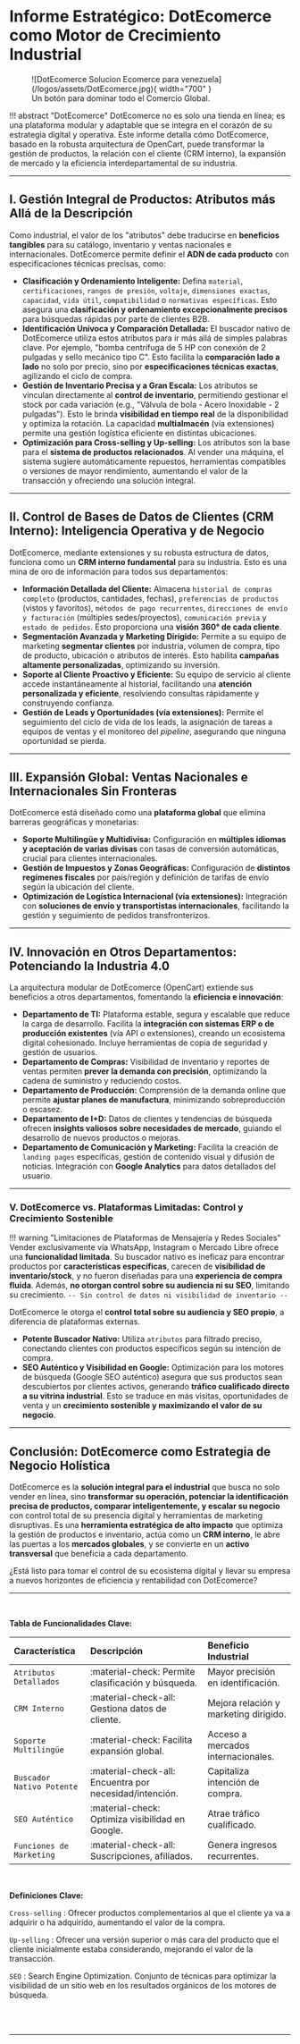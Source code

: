 # Informe Estratégico: DotEcomerce como Motor de Crecimiento Industrial

<figure markdown="span">
  ![DotEcomerce Solucion Ecomerce para venezuela](/logos/assets/DotEcomerce.jpg){ width="700" }
  <figcaption>Un botón para dominar todo el Comercio Global.</figcaption>
</figure>

!!! abstract "DotEcomerce"
    DotEcomerce no es solo una tienda en línea; es una plataforma modular y adaptable que se integra en el corazón de su estrategia digital y operativa. Este informe detalla cómo DotEcomerce, basado en la robusta arquitectura de OpenCart, puede transformar la gestión de productos, la relación con el cliente (CRM interno), la expansión de mercado y la eficiencia interdepartamental de su industria.

---

## I. Gestión Integral de Productos: Atributos más Allá de la Descripción

Como industrial, el valor de los "atributos" debe traducirse en **beneficios tangibles** para su catálogo, inventario y ventas nacionales e internacionales. DotEcomerce permite definir el **ADN de cada producto** con especificaciones técnicas precisas, como:

* **Clasificación y Ordenamiento Inteligente:** Defina `material`, `certificaciones`, `rangos de presión`, `voltaje`, `dimensiones exactas`, `capacidad`, `vida útil`, `compatibilidad` o `normativas específicas`. Esto asegura una **clasificación y ordenamiento excepcionalmente precisos** para búsquedas rápidas por parte de clientes B2B.
* **Identificación Unívoca y Comparación Detallada:** El buscador nativo de DotEcomerce utiliza estos atributos para ir más allá de simples palabras clave. Por ejemplo, "bomba centrífuga de 5 HP con conexión de 2 pulgadas y sello mecánico tipo C". Esto facilita la **comparación lado a lado** no solo por precio, sino por **especificaciones técnicas exactas**, agilizando el ciclo de compra.
* **Gestión de Inventario Precisa y a Gran Escala:** Los atributos se vinculan directamente al **control de inventario**, permitiendo gestionar el stock por cada variación (e.g., "Válvula de bola - Acero Inoxidable - 2 pulgadas"). Esto le brinda **visibilidad en tiempo real** de la disponibilidad y optimiza la rotación. La capacidad **multialmacén** (vía extensiones) permite una gestión logística eficiente en distintas ubicaciones.
* **Optimización para Cross-selling y Up-selling:** Los atributos son la base para el **sistema de productos relacionados**. Al vender una máquina, el sistema sugiere automáticamente repuestos, herramientas compatibles o versiones de mayor rendimiento, aumentando el valor de la transacción y ofreciendo una solución integral.

---

## II. Control de Bases de Datos de Clientes (CRM Interno): Inteligencia Operativa y de Negocio

DotEcomerce, mediante extensiones y su robusta estructura de datos, funciona como un **CRM interno fundamental** para su industria. Esto es una mina de oro de información para todos sus departamentos:

* **Información Detallada del Cliente:** Almacena `historial de compras completo` (productos, cantidades, fechas), `preferencias de productos` (vistos y favoritos), `métodos de pago recurrentes`, `direcciones de envío y facturación` (múltiples sedes/proyectos), `comunicación previa` y `estado de pedidos`. Esto proporciona una **visión 360° de cada cliente**.
* **Segmentación Avanzada y Marketing Dirigido:** Permite a su equipo de marketing **segmentar clientes** por industria, volumen de compra, tipo de producto, ubicación o atributos de interés. Esto habilita **campañas altamente personalizadas**, optimizando su inversión.
* **Soporte al Cliente Proactivo y Eficiente:** Su equipo de servicio al cliente accede instantáneamente al historial, facilitando una **atención personalizada y eficiente**, resolviendo consultas rápidamente y construyendo confianza.
* **Gestión de Leads y Oportunidades (vía extensiones):** Permite el seguimiento del ciclo de vida de los leads, la asignación de tareas a equipos de ventas y el monitoreo del *pipeline*, asegurando que ninguna oportunidad se pierda.

---

## III. Expansión Global: Ventas Nacionales e Internacionales Sin Fronteras

DotEcomerce está diseñado como una **plataforma global** que elimina barreras geográficas y monetarias:

* **Soporte Multilingüe y Multidivisa:** Configuración en **múltiples idiomas y aceptación de varias divisas** con tasas de conversión automáticas, crucial para clientes internacionales.
* **Gestión de Impuestos y Zonas Geográficas:** Configuración de **distintos regímenes fiscales** por país/región y definición de tarifas de envío según la ubicación del cliente.
* **Optimización de Logística Internacional (vía extensiones):** Integración con **soluciones de envío y transportistas internacionales**, facilitando la gestión y seguimiento de pedidos transfronterizos.

---

## IV. Innovación en Otros Departamentos: Potenciando la Industria 4.0

La arquitectura modular de DotEcomerce (OpenCart) extiende sus beneficios a otros departamentos, fomentando la **eficiencia e innovación**:

* **Departamento de TI:** Plataforma estable, segura y escalable que reduce la carga de desarrollo. Facilita la **integración con sistemas ERP o de producción existentes** (vía API o extensiones), creando un ecosistema digital cohesionado. Incluye herramientas de copia de seguridad y gestión de usuarios.
* **Departamento de Compras:** Visibilidad de inventario y reportes de ventas permiten **prever la demanda con precisión**, optimizando la cadena de suministro y reduciendo costos.
* **Departamento de Producción:** Comprensión de la demanda online que permite **ajustar planes de manufactura**, minimizando sobreproducción o escasez.
* **Departamento de I+D:** Datos de clientes y tendencias de búsqueda ofrecen **insights valiosos sobre necesidades de mercado**, guiando el desarrollo de nuevos productos o mejoras.
* **Departamento de Comunicación y Marketing:** Facilita la creación de `landing pages` específicas, gestión de contenido visual y difusión de noticias. Integración con **Google Analytics** para datos detallados del usuario.

---

### V. DotEcomerce vs. Plataformas Limitadas: Control y Crecimiento Sostenible

!!! warning "Limitaciones de Plataformas de Mensajería y Redes Sociales"
    Vender exclusivamente vía WhatsApp, Instagram o Mercado Libre ofrece una **funcionalidad limitada**. Su buscador nativo es ineficaz para encontrar productos por **características específicas**, carecen de **visibilidad de inventario/stock**, y no fueron diseñadas para una **experiencia de compra fluida**. Además, **no otorgan control sobre su audiencia ni su SEO**, limitando su crecimiento.
    `-- Sin control de datos ni visibilidad de inventario --`

DotEcomerce le otorga el **control total sobre su audiencia y SEO propio**, a diferencia de plataformas externas.

* **Potente Buscador Nativo:** Utiliza `atributos` para filtrado preciso, conectando clientes con productos específicos según su intención de compra.
* **SEO Auténtico y Visibilidad en Google:** Optimización para los motores de búsqueda (Google SEO auténtico) asegura que sus productos sean descubiertos por clientes activos, generando **tráfico cualificado directo a su vitrina industrial**. Esto se traduce en más visitas, oportunidades de venta y un **crecimiento sostenible y maximizando el valor de su negocio**.

---

## Conclusión: DotEcomerce como Estrategia de Negocio Holística

DotEcomerce es la **solución integral para el industrial** que busca no solo vender en línea, sino **transformar su operación, potenciar la identificación precisa de productos, comparar inteligentemente, y escalar su negocio** con control total de su presencia digital y herramientas de marketing disruptivas. Es una **herramienta estratégica de alto impacto** que optimiza la gestión de productos e inventario, actúa como un **CRM interno**, le abre las puertas a los **mercados globales**, y se convierte en un **activo transversal** que beneficia a cada departamento.

¿Está listo para tomar el control de su ecosistema digital y llevar su empresa a nuevos horizontes de eficiencia y rentabilidad con DotEcomerce?

---


<br>

**Tabla de Funcionalidades Clave:**

| Característica             | Descripción                                         | Beneficio Industrial                     |
| :------------------------- | :-------------------------------------------------- | :--------------------------------------- |
| `Atributos Detallados`     | :material-check: Permite clasificación y búsqueda.  | Mayor precisión en identificación.       |
| `CRM Interno`              | :material-check-all: Gestiona datos de cliente.     | Mejora relación y marketing dirigido.    |
| `Soporte Multilingüe`      | :material-check: Facilita expansión global.         | Acceso a mercados internacionales.       |
| `Buscador Nativo Potente`  | :material-check-all: Encuentra por necesidad/intención. | Capitaliza intención de compra.          |
| `SEO Auténtico`            | :material-check: Optimiza visibilidad en Google.    | Atrae tráfico cualificado.               |
| `Funciones de Marketing`   | :material-check-all: Suscripciones, afiliados.     | Genera ingresos recurrentes.             |

<br>

**Definiciones Clave:**

`Cross-selling`
:   Ofrecer productos complementarios al que el cliente ya va a adquirir o ha adquirido, aumentando el valor de la compra.

`Up-selling`
:   Ofrecer una versión superior o más cara del producto que el cliente inicialmente estaba considerando, mejorando el valor de la transacción.

`SEO`
:   Search Engine Optimization. Conjunto de técnicas para optimizar la visibilidad de un sitio web en los resultados orgánicos de los motores de búsqueda.

<br>



<br>

---

